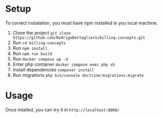 # Setup

To correct instalation, you must have npm installed in you local machine.

1. Clone the project `git clone https://github.com/RodrigoBattagliero/billing-concepts.git`
2. Run `cd billing-concepts`
3. Run `npm install`
4. Run `npm run build`
5. Run `docker compose up -d`
6. Enter php container `docker compose exec php sh`
7. Install dependencies `composer install`
8. Run migrations `php bin/console doctrine:migrations:migrate`


# Usage

Once intalled, you can try it in `http://localhost:8080/`